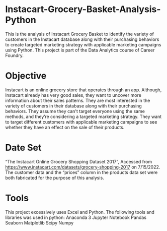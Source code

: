 # Instacart-Grocery-Basket-Analysis-Python
This is the analysis of Instacart Grocery Basket to identify the variety of customers in the Instacart database along with their purchasing behaviors  to create targeted marketing strategy with applicable marketing campaigns using Python. This project is part of the Data Analytics course of Career Foundry.
# Objective
Instacart is an online grocery store that operates through an app. Although, Instacart already has very good sales, they want to uncover more information about their sales patterns. They are most interested in the variety of customers in their database along with their purchasing behaviors. They assume they can't target everyone using the same methods, and they’re considering a targeted marketing strategy. They want to target different customers with applicable marketing campaigns to see whether they have an effect on the sale of their products.
# Date Set
“The Instacart Online Grocery Shopping Dataset 2017”, Accessed from https://www.instacart.com/datasets/grocery-shopping-2017 on 7/15/2022. The customer data and the “prices” column in the products data set were both fabricated for the purpose of this analysis.
# Tools
This project excessively uses Excel and Python. 
The following tools and libraries was used in python:
Anaconda 3
Jupyter Notebook
Pandas
Seaborn
Matplotlib
Scipy
Numpy
